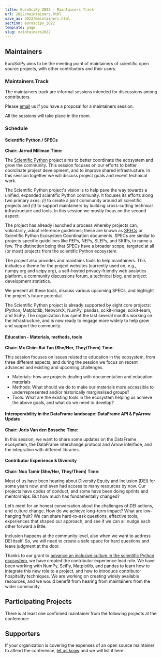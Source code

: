 ```yaml
---
title: EuroSciPy 2022 - Maintainers Track
url: 2022/maintainers.html
save_as: 2022/maintainers.html
section: euroscipy_2022
template: page
slug: maintainers2022
---
```


## Maintainers
EuroSciPy aims to be the meeting point of maintainers of scientific open source
projects, with other contributors and their users.

### Maintainers Track

The maintainers track are informal sessions intended for discussions among
contributors.

Please [email](mailto:maintainers@euroscipy.org) us if you have a proposal for
a maintainers session.

All the sessions will take place in the <TBA> room.

### Schedule

#### Scientific Python / SPECs
**Chair: Jarrod Millman**
**Time: <TBA>**

The [Scientific Python](https://scientific-python.org/) project aims to better
coordinate the ecosystem and grow the community. This session focuses on our
efforts to better coordinate project development, and to improve shared
infrastructure. In this session together we will discuss project goals and
recent technical work.

The Scientific Python project's vision is to help pave the way towards a
unified, expanded scientific Python community. It focuses its efforts along two
primary axes: _(i)_ to create a joint community around all scientific projects
and _(ii)_ to support maintainers by building cross-cutting technical
infrastructure and tools. In this session we mostly focus on the second aspect.

The project has already launched a process whereby projects can, voluntarily,
adopt reference guidelines; these are known as
[SPECs](https://scientific-python.org/specs/) or Scientific Python Ecosystem
Coordination documents. SPECs are similar to projects specific guidelines like
PEPs, NEPs, SLEPs, and SKIPs, to name a few. The distinction being that SPECs
have a broader scope, targeted at all (or most) projects from the scientific
Python ecosystem.

The project also provides and maintains tools to help maintainers. This
includes a theme for the project websites (currently used on, e.g., numpy.org
and scipy.org), a self-hosted privacy-friendly web analytics platform, a
community discussions forum, a technical blog, and project development
statistics.

We present all these tools, discuss various upcoming SPECs, and highlight the
project's future potential.

The Scientific Python project is already supported by eight core projects:
IPython, Matplotlib, NetworkX, NumPy, pandas, scikit-image, scikit-learn, and
SciPy. The organization has spent the last several months working on the
infrastructure, and is now ready to engage more widely to help grow and support
the community.

#### Education - Materials, methods, tools
**Chair: Mx Chiin-Rui Tan (She/Her, They/Them)**
**Time: <TBA>**

This session focuses on issues related to education in the ecosystem, from
three different aspects, and during the session we focus on recent advances and
existing and upcoming challenges.

- Materials: how are projects dealing with documentation and education
  materials
- Methods: What should we do to make our materials more accessible to
  underrepresented and/or historically marginalised groups?
- Tools: What are the existing tools in the ecosystem helping us achieve the
  above goals, and what do we need to develop?

#### Interoperability in the DataFrame landscape: DataFrame API & PyArrow Update
**Chair: Joris Van den Bossche**
**Time: <TBA>**

In this session, we want to share some updates on the DataFrame ecosystem, the DataFrame
interchange protocol and Arrow interface, and the integration with different libraries. 

#### Contributor Experience & Diversity
**Chair: Noa Tamir (She/Her, They/Them)**
**Time: <TBA>**

Most of us have been hearing about Diversity Equity and Inclusion (DEI) for some
years now, and even had access to many resources by now.
Our projects have codes of conduct, and some have been doing sprints and 
mentorships. But how much has fundamentally changed?

Let’s meet for an honest conversation about the challenges of DEI actions, and 
culture change. How do we achieve long-term impact? What are low-hanging fruit? 
We can share hard-to-ask questions, effective tools, experiences that shaped our 
approach, and see if we can all nudge each other forward a little.

Inclusion happens at the community level, also when we want to address DEI 
itself. So, we will need to create a safe space for hard questions and leave 
judgment at the door.

Thanks to our grant to [advance an inclusive culture in the scientific Python 
ecosystem](https://figshare.com/articles/online_resource/Advancing_an_inclusive_culture_in_the_scientific_Python_ecosystem/16548063), we have created the contributor experience lead role. We have been 
working with NumPy, SciPy, Matplotlib, and pandas to learn how to integrate this 
new role to a project, and how to introduce contributor hospitality techniques. 
We are working on creating widely available resources, and we would benefit from 
hearing from maintainers from the wider community.

## Participating Projects
There is at least one confirmed maintainer from the following projects at the
conference:

## Supporters

If your organization is covering the expenses of an open source maintainer to
attend the conference, [let us know](mailto:maintainers@euroscipy.org) and we
will list it here.
